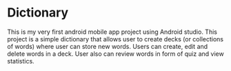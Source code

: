 # Dictionary
This is my very first android mobile app project using Android studio.
This project is a simple dictionary that allows user to create decks (or collections of words) where user can store new words.
Users can create, edit and delete words in a deck. User also can review words in form of quiz and view statistics.

